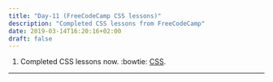 ```yaml
---
title: "Day-11 (FreeCodeCamp CSS lessons)"
description: "Completed CSS lessons from FreeCodeCamp"
date: 2019-03-14T16:20:16+02:00
draft: false
---
```


1. Completed CSS lessons now. :bowtie: [CSS](https://learn.freecodecamp.org/).

---
